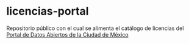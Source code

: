 # licencias-portal
Repositorio público con el cual se alimenta el catálogo de licencias del [Portal de Datos Abiertos de la Ciudad de México](https://datos.cdmx.gob.mx/)
